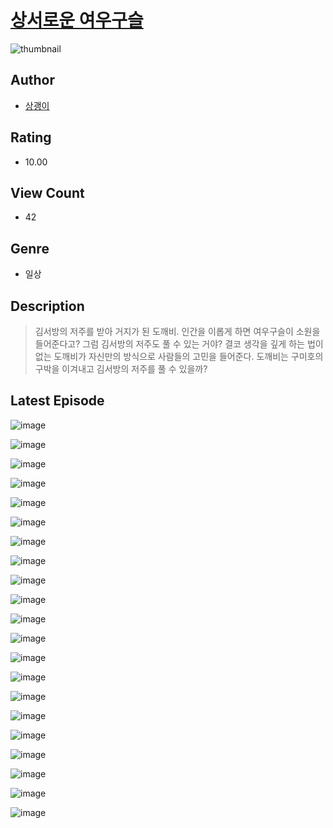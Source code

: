 # [상서로운 여우구슬](https://comic.naver.com/bestChallenge/list?titleId=811411)
![thumbnail](https://image-comic.pstatic.net/user_contents_data/challenge_comic/2023/05/25/upload_4049688668944807220_480x623.jpeg)

## Author
- [상괭이](https://comic.naver.com/artistTitle?id=367316)

## Rating
- 10.00

## View Count
- 42

## Genre
- 일상

## Description
> 김서방의 저주를 받아 거지가 된 도깨비. 인간을 이롭게 하면 여우구슬이 소원을 들어준다고? 그럼 김서방의 저주도 풀 수 있는 거야? 결코 생각을 깊게 하는 법이 없는 도깨비가 자신만의 방식으로 사람들의 고민을 들어준다. 도깨비는 구미호의 구박을 이겨내고 김서방의 저주를 풀 수 있을까?


## Latest Episode
![image](https://image-comic.pstatic.net/user_contents_data/challenge_comic/2023/05/25/367316/upload_3559589955123819574.jpeg)

![image](https://image-comic.pstatic.net/user_contents_data/challenge_comic/2023/05/25/367316/upload_3474868378645128755.jpeg)

![image](https://image-comic.pstatic.net/user_contents_data/challenge_comic/2023/05/25/367316/upload_7363777053992432998.jpeg)

![image](https://image-comic.pstatic.net/user_contents_data/challenge_comic/2023/05/25/367316/upload_4049924862131987041.jpeg)

![image](https://image-comic.pstatic.net/user_contents_data/challenge_comic/2023/05/25/367316/upload_7365979569003181616.jpeg)

![image](https://image-comic.pstatic.net/user_contents_data/challenge_comic/2023/05/25/367316/upload_3904956666875295796.jpeg)

![image](https://image-comic.pstatic.net/user_contents_data/challenge_comic/2023/05/25/367316/upload_3545002720620656691.jpeg)

![image](https://image-comic.pstatic.net/user_contents_data/challenge_comic/2023/05/25/367316/upload_4123100671524430131.jpeg)

![image](https://image-comic.pstatic.net/user_contents_data/challenge_comic/2023/05/25/367316/upload_3762301437000955493.jpeg)

![image](https://image-comic.pstatic.net/user_contents_data/challenge_comic/2023/05/25/367316/upload_3619036145626855777.jpeg)

![image](https://image-comic.pstatic.net/user_contents_data/challenge_comic/2023/05/25/367316/upload_3977585809539163701.jpeg)

![image](https://image-comic.pstatic.net/user_contents_data/challenge_comic/2023/05/25/367316/upload_7364005731704923698.jpeg)

![image](https://image-comic.pstatic.net/user_contents_data/challenge_comic/2023/05/25/367316/upload_3616444618295818552.jpeg)

![image](https://image-comic.pstatic.net/user_contents_data/challenge_comic/2023/05/25/367316/upload_3979037346017523763.jpeg)

![image](https://image-comic.pstatic.net/user_contents_data/challenge_comic/2023/05/25/367316/upload_7234525253096334387.jpeg)

![image](https://image-comic.pstatic.net/user_contents_data/challenge_comic/2023/05/25/367316/upload_3616499590317093680.jpeg)

![image](https://image-comic.pstatic.net/user_contents_data/challenge_comic/2023/05/25/367316/upload_4135824409828077878.jpeg)

![image](https://image-comic.pstatic.net/user_contents_data/challenge_comic/2023/05/25/367316/upload_3472895665820152883.jpeg)

![image](https://image-comic.pstatic.net/user_contents_data/challenge_comic/2023/05/25/367316/upload_3834869201011684657.jpeg)

![image](https://image-comic.pstatic.net/user_contents_data/challenge_comic/2023/05/25/367316/upload_4050759592411489335.jpeg)

![image](https://image-comic.pstatic.net/user_contents_data/challenge_comic/2023/05/25/367316/upload_7291384113283949108.jpeg)
